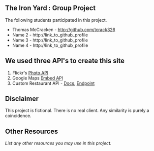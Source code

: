 ## The Iron Yard : Group Project

The following students participated in this project.

* Thomas McCracken - http://github.com/tcrack326
* Name 2 - http://link_to_github_profile
* Name 3 - http://link_to_github_profile
* Name 4 - http://link_to_github_profile

## We used three API's to create this site

1. Flickr's [Photo API](https://www.flickr.com/services/api/)
2. Google Maps [Embed API](https://developers.google.com/maps/documentation/embed/)
3. Custom Restaurant API -
    [Docs](http://docs.restaurantapi.apiary.io/),
    [Endpoint](http://restaurantapi.apiary.io/)

## Disclaimer

This project is fictional. There is no real client. Any similarity is purely a coincidence.


## Other Resources

_List any other resources you may use in this project._
